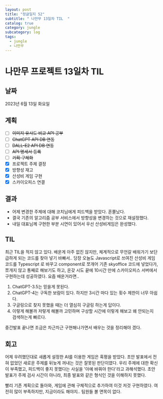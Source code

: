 ```yaml
---
layout: post
title: "정글일지 52"
subtitle: " 나만무 13일차 TIL  "
catalog: true
category: jungle
subcategory: log
tags:
  - jungle
  - 나만무
---
```


# 나만무 프로젝트 13일차 TIL

## 날짜

2023년 6월 13일 화요일

## 계획

- [ ] ~~이미지 유사도 비교 API 공부~~
- [ ] ~~ChatGPT API DB 연동~~
- [ ] ~~DALL-E2 API DB 연동~~
- [ ] ~~API 명세서 등록~~
- [ ] ~~기획 구체화~~
- [x] 프로젝트 주제 결정
- [x] 방향성 재고
- [x] 산성비 게임 구현
- [x] 스카이오피스 연결

## 결과

- 어제 변경한 주제에 대해 코치님에게 피드백을 받았다. 혼쭐났다.
- 결국 기존의 알고리즘 공부 서비스에서 방향성을 변경하는 것으로 재설정했다.
- 내일 대표님께 구현한 부분 시연이 있어서 우선 산성비게임은 완성했다.

## TIL

최근 TIL을 적지 않고 있다. 배운게 아주 없진 않지만, 체계적으로 무언갈 배워가기 보단 급하게 되는 코드를 찾아 넣기 바빠서.. 당장 오늘도 Javascript로 쓰여진 산성비 게임 코드를 Typescript 로 바꾸고 component로 쪼개어 기존 skyoffice 코드에 넣었다가, 쪼개지 않고 통째로 해보기도 하고, 온갖 시도 끝에 10시간 만에 스카이오피스 서버에서 구현하는데 성공하였다. 요즘 배운거라면..

1. ChatGPT-3.5는 믿을게 못된다.
2. ChatGPT-4는 구독한 보람이 있다. 하지만 3시간 마다 있는 횟수 제한이 너무 아쉽다.
3. 구글링으로 찾지 못했을 때는 더 열심히 구글링 하는게 답이다.
4. 이렇게 해볼까 저렇게 해볼까 고민하며 구상할 시간에 이렇게 해보고 왜 안되는지 검색하는게 빠르다.

중간발표 끝나면 조금은 차근차근 구현해나가면서 배우는 것을 정리해야 겠다.

## 회고

어제 우려했던대로 새롭게 설정한 AI를 이용한 게임은 혹평을 받았다. 초안 발표에서 전혀 없었던 새로운 주제를 뒤늦게 꺼내는 것은 잘못된 판단이였다. 우리 주제에 대한 확신이 부족했고, 피드백이 좋지 못했다는 사실을 '아예 바꿔야 한다'라고 과해석했다. 초안 발표가 주제 검사 시간이 아니라, 최종 발표와 같은 형식인 것을 이해하지 못했다.

빨리 기존 계획으로 돌아와, 게임에 관해 구체적으로 추가하여 이것 저것 구현하였다. 여전히 많이 부족하지만, 지금이라도 해야지.. 팀원들 볼 면목이 없다.
